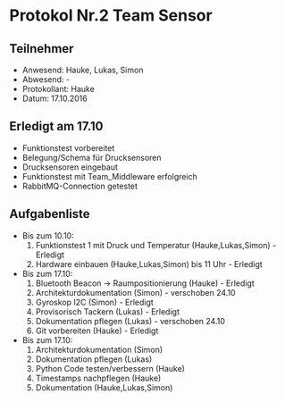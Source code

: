 # Protokol Nr.2 Team Sensor

## Teilnehmer
+ Anwesend: Hauke, Lukas, Simon
+ Abwesend: -
+ Protokollant: Hauke
+ Datum: 17.10.2016

## Erledigt am 17.10
+ Funktionstest vorbereitet
+ Belegung/Schema für Drucksensoren
+ Drucksensoren eingebaut
+ Funktionstest mit Team_Middleware erfolgreich
+ RabbitMQ-Connection getestet

## Aufgabenliste
+ Bis zum 10.10:
    1. Funktionstest 1 mit Druck und Temperatur (Hauke,Lukas,Simon) - Erledigt
    2. Hardware einbauen (Hauke,Lukas,Simon) bis 11 Uhr - Erledigt
+ Bis zum 17.10:
    1. Bluetooth Beacon -> Raumpositionierung (Hauke) - Erledigt
    2. Architekturdokumentation (Simon) - verschoben 24.10
    3. Gyroskop I2C (Simon) - Erledigt
    4. Provisorisch Tackern (Lukas) - Erledigt
    5. Dokumentation pflegen (Lukas) - verschoben 24.10
    6. Git vorbereiten (Hauke) - Erledigt
+ Bis zum 17.10:
	1. Architekturdokumentation (Simon)
	2. Dokumentation pflegen (Lukas)
	3. Python Code testen/verbessern (Hauke)
	4. Timestamps nachpflegen (Hauke)
	4. Dokumentation (Hauke,Lukas,Simon)